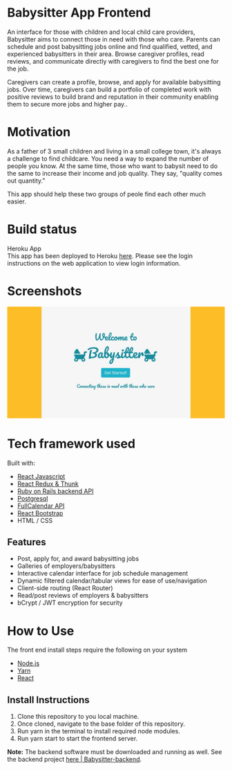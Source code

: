 # Babysitter App Frontend
An interface for those with children and local child care providers, Babysitter aims to connect those in need with those who care. Parents can schedule and post babysitting jobs online and find qualified, vetted, and experienced babysitters in their area. Browse caregiver profiles, read reviews, and communicate directly with caregivers to find the best one for the job.

Caregivers can create a profile, browse, and apply for available babysitting jobs. Over time, caregivers can build a portfolio of completed work with positive reviews to build brand and reputation in their community enabling them to secure more jobs and higher pay..

# Motivation
As a father of 3 small children and living in a small college town, it's always a challenge to find childcare. You need a way to expand the number of people you know. At the same time, those who want to babysit need to do the same to increase their income and job quality. They say, "quality comes out quantity."  

This app should help these two groups of peole find each other much easier.

# Build status
Heroku App  
This app has been deployed to Heroku [here](https://babysitter-front.herokuapp.com/). Please see the login instructions on the web application to view login information.

# Screenshots
![screenshot](/public/babysitter.jpg?raw=true "screenshot")

# Tech framework used
Built with:
* [React Javascript](https://reactjs.org/)
* [React Redux & Thunk](https://react-redux.js.org/)
* [Ruby on Rails backend API](https://github.com/rpdecks/babysitter-backend)
* [Postgresql](https://www.postgresql.org/)
* [FullCalendar API](https://fullcalendar.io/docs)
* [React Bootstrap](https://react-bootstrap.github.io/)
* HTML / CSS

## Features
* Post, apply for, and award babysitting jobs
* Galleries of employers/babysitters
* Interactive calendar interface for job schedule management
* Dynamic filtered calendar/tabular views for ease of use/navigation
* Client-side routing (React Router)
* Read/post reviews of employers & babysitters
* bCrypt / JWT encryption for security

# How to Use
The front end install steps require the following on your system
* [Node.js](https://https://nodejs.org/)
* [Yarn](https://classic.yarnpkg.com/en/)
* [React](https://reactjs.org)

## Install Instructions
1. Clone this repository to you local machine.
2. Once cloned, navigate to the base folder of this repository.
3. Run yarn in the terminal to install required node modules.
4. Run yarn start to start the frontend server.

**Note:** The backend software must be downloaded and running as well. See the backend project [here | Babysitter-backend](https://github.com/rpdecks/babysitter-backend).

